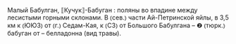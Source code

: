 ---
---

Малый Бабулган, ⟦Кучук⟧-Бабуган
: поляны во впадине между лесистыми горными склонами. В ⦅сев.⦆ части Ай-Петринской яйлы, в 3,5 км к ⦅ЮЮЗ⦆ от ⦅г.⦆ Седам-Кая, к ⦅СЗ⦆ от Большого Бабулгана – ❷ ⦅тюрк.⦆ бабуган от – белладонна (вид травы).
